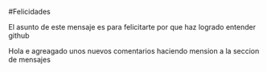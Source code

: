 #Felicidades

El asunto de este mensaje es para felicitarte por que haz logrado entender github

Hola e agreagado unos nuevos comentarios haciendo mension a la seccion de mensajes
